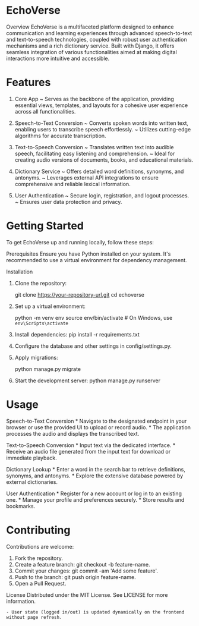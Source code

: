 ﻿# EchoVerse

Overview
EchoVerse is a multifaceted platform designed to enhance communication and learning experiences through advanced speech-to-text and text-to-speech technologies, coupled with robust user authentication mechanisms and a rich dictionary service. Built with Django, it offers seamless integration of various functionalities aimed at making digital interactions more intuitive and accessible.

# Features

1. Core App
    ~ Serves as the backbone of the application, providing essential views, templates, and layouts for a cohesive user experience across all functionalities.

2. Speech-to-Text Conversion
    ~ Converts spoken words into written text, enabling users to transcribe speech effortlessly.
    ~ Utilizes cutting-edge algorithms for accurate transcription.

3. Text-to-Speech Conversion
    ~ Translates written text into audible speech, facilitating easy listening and comprehension.
    ~ Ideal for creating audio versions of documents, books, and educational materials.

4. Dictionary Service
    ~ Offers detailed word definitions, synonyms, and antonyms.
    ~ Leverages external API integrations to ensure comprehensive and reliable lexical information.

5. User Authentication
    ~ Secure login, registration, and logout processes.
    ~ Ensures user data protection and privacy.


# Getting Started
To get EchoVerse up and running locally, follow these steps:

Prerequisites
Ensure you have Python installed on your system. It's recommended to use a virtual environment for dependency management.

Installation

1. Clone the repository:

   git clone https://your-repository-url.git
   cd echoverse
   
2. Set up a virtual environment:

   python -m venv env
   source env/bin/activate  # On Windows, use `env\Scripts\activate`
   
3. Install dependencies:
   pip install -r requirements.txt
   
4. Configure the database and other settings in config/settings.py.

5. Apply migrations:

   python manage.py migrate

6. Start the development server:
   python manage.py runserver

# Usage

Speech-to-Text Conversion
    * Navigate to the designated endpoint in your browser or use the provided UI to upload or record audio.
    * The application processes the audio and displays the transcribed text.

Text-to-Speech Conversion
    * Input text via the dedicated interface.
    * Receive an audio file generated from the input text for download or immediate playback.

Dictionary Lookup
    * Enter a word in the search bar to retrieve definitions, synonyms, and antonyms.
    * Explore the extensive database powered by external dictionaries.

User Authentication
    * Register for a new account or log in to an existing one.
    * Manage your profile and preferences securely.
    * Store results and bookmarks.


# Contributing
Contributions are welcome:

1. Fork the repository.
2. Create a feature branch: git checkout -b feature-name.
3. Commit your changes: git commit -am 'Add some feature'.
4. Push to the branch: git push origin feature-name.
5. Open a Pull Request.

License
Distributed under the MIT License. See LICENSE for more information.




    - User state (logged in/out) is updated dynamically on the frontend without page refresh.

